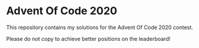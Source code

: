 # Advent Of Code 2020
This repository contains my solutions for the Advent Of Code 2020 contest.

Please do not copy to achieve better positions on the leaderboard!
